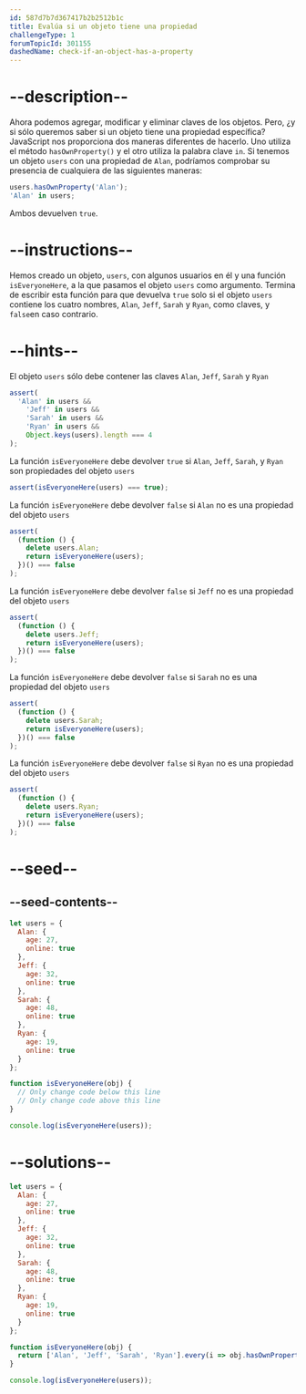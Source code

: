 ```yaml
---
id: 587d7b7d367417b2b2512b1c
title: Evalúa si un objeto tiene una propiedad
challengeType: 1
forumTopicId: 301155
dashedName: check-if-an-object-has-a-property
---
```


# --description--

Ahora podemos agregar, modificar y eliminar claves de los objetos. Pero, ¿y si sólo queremos saber si un objeto tiene una propiedad específica? JavaScript nos proporciona dos maneras diferentes de hacerlo. Uno utiliza el método `hasOwnProperty()` y el otro utiliza la palabra clave `in`. Si tenemos un objeto `users` con una propiedad de `Alan`, podríamos comprobar su presencia de cualquiera de las siguientes maneras:

```js
users.hasOwnProperty('Alan');
'Alan' in users;
```

Ambos devuelven `true`.

# --instructions--

Hemos creado un objeto, `users`, con algunos usuarios en él y una función `isEveryoneHere`, a la que pasamos el objeto `users` como argumento. Termina de escribir esta función para que devuelva `true` solo si el objeto `users` contiene los cuatro nombres, `Alan`, `Jeff`, `Sarah` y `Ryan`, como claves, y `false`en caso contrario.

# --hints--

El objeto `users` sólo debe contener las claves `Alan`, `Jeff`, `Sarah` y `Ryan`

```js
assert(
  'Alan' in users &&
    'Jeff' in users &&
    'Sarah' in users &&
    'Ryan' in users &&
    Object.keys(users).length === 4
);
```

La función `isEveryoneHere` debe devolver `true` si `Alan`, `Jeff`, `Sarah`, y `Ryan` son propiedades del objeto `users`

```js
assert(isEveryoneHere(users) === true);
```

La función `isEveryoneHere` debe devolver `false` si `Alan` no es una propiedad del objeto `users`

```js
assert(
  (function () {
    delete users.Alan;
    return isEveryoneHere(users);
  })() === false
);
```

La función `isEveryoneHere` debe devolver `false` si `Jeff` no es una propiedad del objeto `users`

```js
assert(
  (function () {
    delete users.Jeff;
    return isEveryoneHere(users);
  })() === false
);
```

La función `isEveryoneHere` debe devolver `false` si `Sarah` no es una propiedad del objeto `users`

```js
assert(
  (function () {
    delete users.Sarah;
    return isEveryoneHere(users);
  })() === false
);
```

La función `isEveryoneHere` debe devolver `false` si `Ryan` no es una propiedad del objeto `users`

```js
assert(
  (function () {
    delete users.Ryan;
    return isEveryoneHere(users);
  })() === false
);
```

# --seed--

## --seed-contents--

```js
let users = {
  Alan: {
    age: 27,
    online: true
  },
  Jeff: {
    age: 32,
    online: true
  },
  Sarah: {
    age: 48,
    online: true
  },
  Ryan: {
    age: 19,
    online: true
  }
};

function isEveryoneHere(obj) {
  // Only change code below this line
  // Only change code above this line
}

console.log(isEveryoneHere(users));
```

# --solutions--

```js
let users = {
  Alan: {
    age: 27,
    online: true
  },
  Jeff: {
    age: 32,
    online: true
  },
  Sarah: {
    age: 48,
    online: true
  },
  Ryan: {
    age: 19,
    online: true
  }
};

function isEveryoneHere(obj) {
  return ['Alan', 'Jeff', 'Sarah', 'Ryan'].every(i => obj.hasOwnProperty(i));
}

console.log(isEveryoneHere(users));
```
